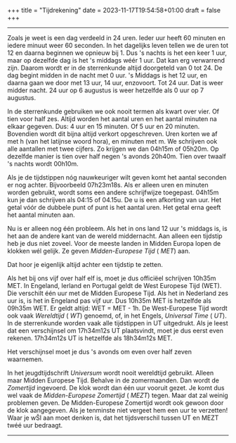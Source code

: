+++
title = "Tijdrekening"
date = 2023-11-17T19:54:58+01:00
draft = false
+++

---
Zoals je weet is een dag verdeeld in 24 uren. Ieder uur heeft 60 minuten
en iedere minuut weer 60 seconden. In het dagelijks leven tellen we de
uren tot 12 en daarna beginnen we opnieuw bij 1. Dus \'s nachts is het
een keer 1 uur, maar op dezelfde dag is het \'s middags wéér 1 uur. Dat
kan erg verwarrend zijn. Daarom wordt er in de sterrenkunde altijd
doorgeteld van 0 tot 24. De dag begint midden in de nacht met 0 uur. \'s
Middags is het 12 uur, en daarna gaan we door met 13 uur, 14 uur,
enzovoort. Tot 24 uur. Dat is weer midder nacht. 24 uur op 6 augustus is
weer hetzelfde als 0 uur op 7 augustus.

In de sterrenkunde gebruiken we ook nooit termen als kwart over vier. Of
tien voor half zes. Altijd worden het aantal uren en het aantal minuten
na elkaar gegeven. Dus: 4 uur en 15 minuten. Of 5 uur en 20 minuten.
Bovendien wordt dit bijna altijd verkort opgeschreven. Uren korten we af
met h (van het latijnse woord hora), en minuten met m. We schrijven ook
alle aantallen met twee cijfers. Zo krijgen we dan 04h15m of 05h20m. Op
dezelfde manier is tien over half negen 's avonds 20h40m. Tien over
twaalf 's nachts wordt 00h10m.

Als je de tijdstippen nóg nauwkeuriger wilt geven komt het aantal
seconden er nog achter. Bijvoorbeeld 07h23m18s. Als er alleen uren en
minuten worden gebruikt, wordt soms een andere schrijfwijze toegepast.
04h15m kun je dan schrijven als 04:15 of 04.15u. De u is een afkorting
van uur. Het getal vóór de dubbele punt of punt is het aantal uren. Het
getal erna geeft het aantal minuten aan.

Nu is er alleen nog één probleem. Als het in ons land 12 uur 's middags
is, is het aan de andere kant van de wereld middernacht. Aan alleen een
tijdstip heb je dus niet zoveel. Voor de meeste landen in Midden Europa
lopen de klokken wél gelijk. Ze geven *Midden-Europese Tijd* ( *MET*)
aan.

Dat hoor je eigenlijk altijd achter een tijdstip te zetten.

Als het bij ons vijf over half elf is, moet je dus officiëel schrijven
10h35m MET. In Engeland, Ierland en Portugal geldt de West Europese Tijd
(WET). Die verschilt één uur met de Midden Europese Tijd. Als het in
Nederland zes uur is, is het in Engeland pas vijf uur. Dus 10h35m MET is
hetzelfde als 09h35m WET. Er geldt altijd: WET = MET - 1h. De
West-Europese Tijd wordt ook vaak *Wereldtijd* ( *WT*) genoemd, of, in
het Engels, *Universal Time* ( *UT*). In de sterrenkunde worden vaak
alle tijdstippen in UT uitgedrukt. Als je leest dat een verschijnsel om
17h34m12s UT plaatsvindt, moet je dus eerst even rekenen. 17h34m12s UT
is hetzelfde als 18h34m12s MET.

Het verschijnsel moet je dus 's avonds om even over half zeven
waarnemen.

In het jeugdtijdschrift *Universum* wordt nooit wereldtijd gebruikt.
Alleen maar Midden Europese Tijd. Behalve in de zomermaanden. Dan wordt
de *Zomertijd* ingevoerd. De klok wordt dan één uur vooruit gezet. Je
komt dus wel vaak de *Midden-Europese Zomertijd* ( *MEZT*) tegen. Maar
dat zal weinig problemen geven. De Midden-Europese Zomertijd wordt ook
gewoon door de klok aangegeven. Als je tenminste niet vergeet hem een
uur te verzetten! Waar je wŠl aan moet denken is, dat het tijdsverschil
tussen UT en MEZT twéé uur bedraagt.

---
